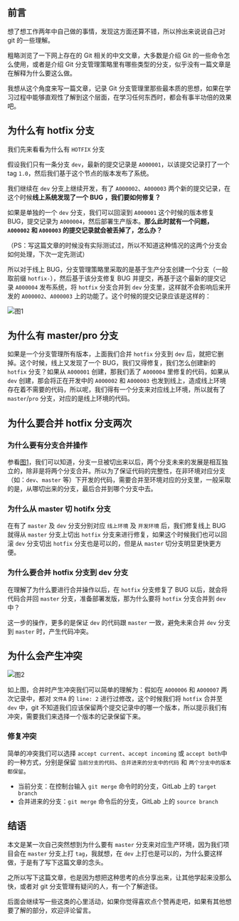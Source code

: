 ## 前言

想了想工作两年中自己做的事情，发现这方面还算不错，所以拎出来说说自己对 git 的一些理解。

粗略浏览了一下网上存在的 Git 相关的中文文章，大多数是介绍 Git 的一些命令怎么使用，或者是介绍 Git 分支管理策略里有哪些类型的分支，似乎没有一篇文章是在解释为什么要这么做。

我想从这个角度来写一篇文章，记录 Git 分支管理里那些最本质的思想，如果在学习过程中能够直观性了解到这个层面，在学习任何东西时，都会有事半功倍的效果吧。

## 为什么有 hotfix 分支

我们先来看看为什么有 `HOTFIX` 分支

假设我们只有一条分支 `dev`，最新的提交记录是 `A000001`，以该提交记录打了一个 tag `1.0`，然后我们基于这个节点的版本发布了系统。

我们继续在 `dev` 分支上继续开发，有了 `A000002`、`A000003` 两个新的提交记录，在这个时候**线上系统发现了一个 BUG ，我们要如何修复？**

如果是单独的一个 `dev` 分支，我们可以回滚到 `A000001` 这个时候的版本修复 BUG，提交记录为 `A000004`，然后部署生产版本。**那么此时就有一个问题，`A000002` 和 `A000003` 的提交记录就会被丢掉了，怎么办？**

（PS：写这篇文章的时候没有实际测试过，所以不知道这种情况的这两个分支会如何处理，下次一定先测试）

所以对于线上 BUG，分支管理策略里采取的是基于生产分支创建一个分支（一般取前缀 `hotfix-`），然后基于该分支修复 BUG 并提交，再基于这个最新的提交记录 `A000004` 发布系统，将 `hotfix` 分支合并到 `dev` 分支里，这样就不会影响后来开发的 `A000002`、`A000003` 上的功能了。这个时候的提交记录应该是这样的：

<span id="photo1"></span>
![图1](./photos/04.图-1.jpg)

## 为什么有 master/pro 分支

如果是一个分支管理所有版本，上面我们合并 `hotfix` 分支到 `dev` 后，就把它删掉。这个时候，线上又发现了一个 BUG，我们又得修复，我们怎么创建新的 `hotfix` 分支？如果从 `A000001` 创建，那我们丢了 `A000004` 里修复的代码，如果从 `dev` 创建，那会将正在开发中的 `A000002` 和 `A000003` 也发到线上，造成线上环境存在着不需要的代码，所以呢，我们得有一个分支来对应线上环境，所以就有了 `master`/`pro` 分支，对应的是线上环境的代码。

## 为什么要合并 hotfix 分支两次

### 为什么要有分支合并操作

参看[图1](#photo1)，我们可以知道，分支一旦被切出来以后，两个分支未来的发展是相互独立的，除非是将两个分支合并。所以为了保证代码的完整性，在非环境对应分支（如：`dev`、`master` 等）下开发的代码，需要合并至环境对应的分支里，一般采取的是，从哪切出来的分支，最后合并到哪个分支中去。

### 为什么从 master 切 hotifx 分支

在有了 `master` 及 `dev` 分支分别对应 `线上环境` 及 `开发环境` 后，我们修复线上 BUG 就得从 `master` 分支上切出 `hotfix` 分支来进行修复，如果这个时候我们也可以回滚 `dev` 分支切出 `hotfix` 分支也是可以的，但是从 `master` 切分支明显更快更方便。

### 为什么要合并 hotfix 分支到 dev 分支

在理解了为什么要进行合并操作以后，在 `hotfix` 分支修复了 BUG 以后，就会将代码合并回 `master` 分支，准备部署发版，那为什么要将 `hotfix` 分支合并到 `dev` 中？

这一步的操作，更多的是保证 `dev` 的代码跟 `master` 一致，避免未来合并 `dev` 分支到 `master` 时，产生代码冲突。

## 为什么会产生冲突

![图2](./photos/04.图-2.jpg)

如上图，合并时产生冲突我们可以简单的理解为：假如在 `A000006` 和 `A000007` 两次记录中，都对 `文件A` 的 `line: 2` 进行过修改，这个时候我们将 `hotfix` 合并至 `dev` 中，git 不知道我们应该保留两个提交记录中的哪一个版本，所以提示我们有冲突，需要我们来选择一个版本的记录保留下来。

### 修复冲突

简单的冲突我们可以选择 `accept current`、`accept incoming` 或 `accept both`中的一种方式，分别是保留 `当前分支的代码`、`合并进来的分支中的代码` 和 `两个分支中的版本都保留`。

- 当前分支：在控制台输入 `git merge` 命令时的分支，GitLab 上的 `target branch`
- 合并进来的分支：`git merge` 命令后的分支，GitLab 上的 `source branch`


## 结语

本文是某一次自己突然想到为什么要有 `master` 分支来对应生产环境，因为我们项目会在 `master` 分支上打 `tag`，我就想，在 `dev` 上打也是可以的，为什么要这样做，于是有了写下这篇文章的念头。

之所以写下这篇文章，也是因为想把这种思考的点分享出来，让其他学起来没那么快，或者对 git 分支管理有疑问的人，有一个了解途径。

后面会继续写一些这类的心里活动，如果你觉得喜欢点个赞再走吧，如果有其他想要了解的部分，欢迎评论留言。